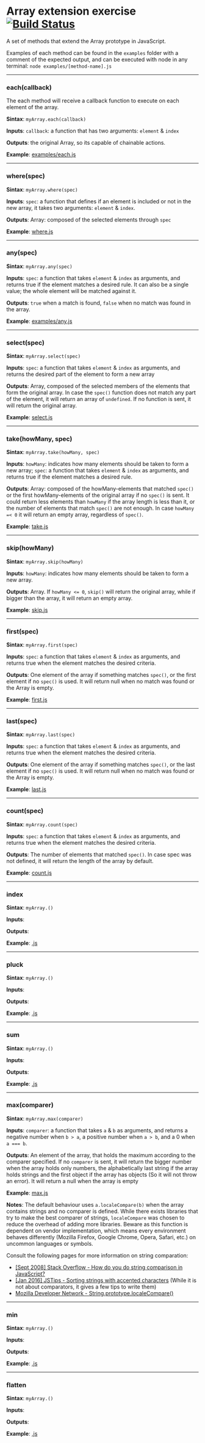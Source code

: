 # Array extension exercise [![Build Status](https://travis-ci.org/islas27/array-ext-exercise.svg?branch=dev)](https://travis-ci.org/islas27/array-ext-exercise)
A set of methods that extend the Array prototype in JavaScript.

Examples of each method can be found in the `examples` folder with a comment of the expected output, and can be executed with node in any terminal: `node examples/[method-name].js`

---

### each(callback)
The each method will receive a callback function to execute on each element of the array.

**Sintax**: `myArray.each(callback) `

**Inputs**: `callback`: a function that has two arguments: `element` & `index`

**Outputs**: the original Array, so its capable of chainable actions.

**Example**: [examples/each.js](examples/each.js)

----

### where(spec)
**Sintax**: `myArray.where(spec)`

**Inputs**: `spec`: a function that defines if an element is included or not in the new array, it takes two arguments: `element` & `index`.

**Outputs**: Array: composed of the selected elements through `spec`

**Example**: [where.js](examples/where.js)

----

### any(spec)
**Sintax**: `myArray.any(spec)`

**Inputs**: `spec`: a function that takes `element` & `index` as arguments, and returns true if the element matches a desired rule. It can also be a single value; the whole element will be matched against it.

**Outputs**: `true` when a match is found, `false` when no match was found in the array.

**Example**: [examples/any.js](examples/any.js)

----

### select(spec)
**Sintax**: `myArray.select(spec)`

**Inputs**: `spec`: a function that takes `element` & `index` as arguments, and returns the desired part of the element to form a new array

**Outputs**: Array, composed of the selected members of the elements that form the original array. In case the `spec()` function does not match any part of the element, it will return an array of `undefined`. If no function is sent, it will return the original array.

**Example**: [select.js](examples/select.js)

----

### take(howMany, spec)
**Sintax**: `myArray.take(howMany, spec)`

**Inputs**: `howMany`: indicates how many elements should be taken to form a new array; `spec`: a function that takes `element` & `index` as arguments, and returns true if the element matches a desired rule.

**Outputs**: Array: composed of the howMany-elements that matched `spec()` or the first howMany-elements of the original array if no `spec()` is sent. It could return less elements than `howMany` if the array length is less than it, or the number of elements that match `spec()` are not enough. In case `howMany =< 0` it will return an empty array, regardless of `spec()`.

**Example**: [take.js](examples/take.js)

----

### skip(howMany)
**Sintax**: `myArray.skip(howMany)`

**Inputs**: `howMany`: indicates how many elements should be taken to form a new array.

**Outputs**: Array. If `howMany <= 0`, `skip()` will return the original array, while if bigger than the array, it will return an empty array.

**Example**: [skip.js](examples/skip.js)

----

### first(spec)
**Sintax**: `myArray.first(spec)`

**Inputs**: `spec`: a function that takes `element` & `index` as arguments, and returns true when the element matches the desired criteria.

**Outputs**: One element of the array if something matches `spec()`, or the first element if no `spec()` is used. It will return null when no match was found or the Array is empty.

**Example**: [first.js](examples/first.js)

----

### last(spec)
**Sintax**: `myArray.last(spec)`

**Inputs**: `spec`: a function that takes `element` & `index` as arguments, and returns true when the element matches the desired criteria.

**Outputs**: One element of the array if something matches `spec()`, or the last element if no `spec()` is used. It will return null when no match was found or the Array is empty.

**Example**: [last.js](examples/last.js)

----

### count(spec)
**Sintax**: `myArray.count(spec)`

**Inputs**: `spec`: a function that takes `element` & `index` as arguments, and returns true when the element matches the desired criteria.

**Outputs**: The number of elements that matched `spec()`. In case spec was not defined, it will return the length of the array by default.

**Example**: [count.js](examples/count.js)

----

### index
**Sintax**: `myArray.()`

**Inputs**:

**Outputs**:

**Example**: [.js](examples/.js)

----

### pluck
**Sintax**: `myArray.()`

**Inputs**:

**Outputs**:

**Example**: [.js](examples/.js)

----

### sum
**Sintax**: `myArray.()`

**Inputs**:

**Outputs**:

**Example**: [.js](examples/.js)

----

### max(comparer)
**Sintax**: `myArray.max(comparer)`

**Inputs**: `comparer`: a function that takes `a` & `b` as arguments, and returns a negative number when `b > a`, a positive number when `a > b`, and a 0 when `a === b`.

**Outputs**: An element of the array, that holds the maximum according to the comparer specified. If no `comparer` is sent, it will return the bigger number when the array holds only numbers, the alphabetically last string if the array holds strings and the first object if the array has objects (So it will not throw an error). It will return a null when the array is empty

**Example**: [max.js](examples/max.js)

**Notes**: The default behaviour uses `a.localeCompare(b)` when the array contains strings and no comparer is defined. While there exists libraries that try to make the best comparer of strings, `localeCompare` was chosen to reduce the overhead of adding more libraries. Beware as this function is dependent on vendor implementation, which means every environment behaves differently (Mozilla Firefox, Google Chrome, Opera, Safari, etc.) on uncommon languages or symbols.

Consult the following pages for more information on string comparation:
- [[Sept 2008] Stack Overflow - How do you do string comparison in JavaScript?](http://stackoverflow.com/questions/51165/how-do-you-do-string-comparison-in-javascript)
- [[Jan 2016] JSTips - Sorting strings with accented characters](http://www.jstips.co/en/sorting-strings-with-accented-characters/) (While it is not about comparators, it gives a few tips to write them)
- [Mozilla Developer Network - String.prototype.localeCompare()](https://developer.mozilla.org/en/docs/Web/JavaScript/Reference/Global_Objects/String/localeCompare)

----

### min
**Sintax**: `myArray.()`

**Inputs**:

**Outputs**:

**Example**: [.js](examples/.js)

----

### flatten
**Sintax**: `myArray.()`

**Inputs**:

**Outputs**:

**Example**: [.js](examples/.js)
